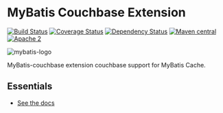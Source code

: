 MyBatis Couchbase Extension
===========================

[![Build Status](https://travis-ci.org/mybatis/couchbase-cache.svg?branch=master)](https://travis-ci.org/mybatis/couchbase-cache)
[![Coverage Status](https://coveralls.io/repos/github/mybatis/couchbase-cache/badge.svg?branch=master)](https://coveralls.io/github/mybatis/couchbase-cache?branch=master)
[![Dependency Status](https://www.versioneye.com/user/projects/56ef41bf35630e003e0a7d65/badge.svg?style=flat)](https://www.versioneye.com/user/projects/56ef41bf35630e003e0a7d65)
[![Maven central](https://maven-badges.herokuapp.com/maven-central/org.mybatis.caches/mybatis-couchbase/badge.svg)](https://maven-badges.herokuapp.com/maven-central/org.mybatis.caches/mybatis-couchbase)
[![Apache 2](http://img.shields.io/badge/license-Apache%202-red.svg)](http://www.apache.org/licenses/LICENSE-2.0)

![mybatis-logo](http://mybatis.github.io/images/mybatis-logo.png)

MyBatis-couchbase extension couchbase support for MyBatis Cache.

Essentials
----------

* [See the docs](http://mybatis.github.io/couchbase-cache/)
